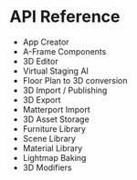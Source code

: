 # API Reference
 
 * App Creator
 * A-Frame Components
 * 3D Editor
 * Virtual Staging AI
 * Floor Plan to 3D conversion
 * 3D Import / Publishing
 * 3D Export
 * Matterport Import
 * 3D Asset Storage
 * Furniture Library
 * Scene Library
 * Material Library
 * Lightmap Baking
 * 3D Modifiers